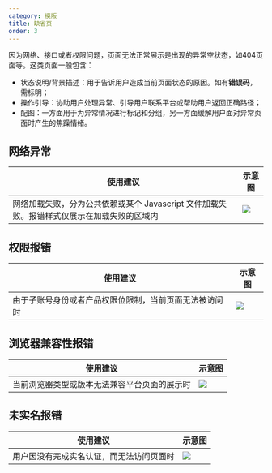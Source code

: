 ```yaml
---
category: 模版
title: 缺省页
order: 3
---
```


因为网络、接口或者权限问题，页面无法正常展示是出现的异常空状态，如404页面等。这类页面一般包含：
- 状态说明/背景描述：用于告诉用户造成当前页面状态的原因。如有**错误码**，需标明；
- 操作引导：协助用户处理异常、引导用户联系平台或帮助用户返回正确路径；
- 配图：一方面用于为异常情况进行标记和分组，另一方面缓解用户面对异常页面时产生的焦躁情绪。

## 网络异常
| 使用建议                             | 示意图 |
| ------------------------------------ | ------ |
| 网络加载失败，分为公共依赖或某个 Javascript 文件加载失败。报错样式仅展示在加载失败的区域内 |   ![](https://www-s.ucloud.cn/2022/11/2aba5357b039df4d338513f28129ddf2_1668496187716.png)     |

## 权限报错
| 使用建议                             | 示意图 |
| ------------------------------------ | ------ |
| 由于子账号身份或者产品权限位限制，当前页面无法被访问时 |   ![](https://www-s.ucloud.cn/2022/11/7550a99f310dfb2302c39283e55ce93d_1668497306529.png)     |


## 浏览器兼容性报错
| 使用建议                             | 示意图 |
| ------------------------------------ | ------ |
| 当前浏览器类型或版本无法兼容平台页面的展示时 |   ![](https://www-s.ucloud.cn/2022/11/fa327896981890f1ec1488fd29cdbd3c_1668497444649.png)     |

## 未实名报错
| 使用建议                             | 示意图 |
| ------------------------------------ | ------ |
| 用户因没有完成实名认证，而无法访问页面时 |   ![](https://www-s.ucloud.cn/2022/11/de79d7e2cd05fc08e884a30a5a557bff_1668497564196.png)     |


